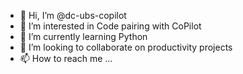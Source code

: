 - 👋 Hi, I’m @dc-ubs-copilot
- 👀 I’m interested in Code pairing with CoPilot
- 🌱 I’m currently learning Python
- 💞️ I’m looking to collaborate on productivity projects
- 📫 How to reach me ...

<!---
dc-ubs-copilot/dc-ubs-copilot is a ✨ special ✨ repository because its `README.md` (this file) appears on your GitHub profile.
You can click the Preview link to take a look at your changes.
--->
